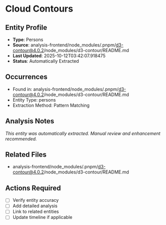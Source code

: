 # Cloud Contours

## Entity Profile
- **Type**: Persons
- **Source**: analysis-frontend/node_modules/.pnpm/d3-contour@4.0.2/node_modules/d3-contour/README.md
- **Last Updated**: 2025-10-12T03:42:07.918475
- **Status**: Automatically Extracted

## Occurrences
- Found in: analysis-frontend/node_modules/.pnpm/d3-contour@4.0.2/node_modules/d3-contour/README.md
- Entity Type: persons
- Extraction Method: Pattern Matching

## Analysis Notes
*This entity was automatically extracted. Manual review and enhancement recommended.*

## Related Files
- analysis-frontend/node_modules/.pnpm/d3-contour@4.0.2/node_modules/d3-contour/README.md

## Actions Required
- [ ] Verify entity accuracy
- [ ] Add detailed analysis
- [ ] Link to related entities
- [ ] Update timeline if applicable
